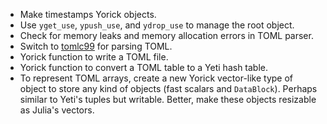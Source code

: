 - Make timestamps Yorick objects.
- Use `yget_use`, `ypush_use`, and `ydrop_use` to manage the root object.
- Check for memory leaks and memory allocation errors in TOML
  parser.
- Switch to [tomlc99](https://github.com/cktan/tomlc99) for parsing TOML.
- Yorick function to write a TOML file.
- Yorick function to convert a TOML table to a Yeti hash table.
- To represent TOML arrays, create a new Yorick vector-like type of object to
  store any kind of objects (fast scalars and `DataBlock`). Perhaps similar to
  Yeti's tuples but writable. Better, make these objects resizable as Julia's
  vectors.
